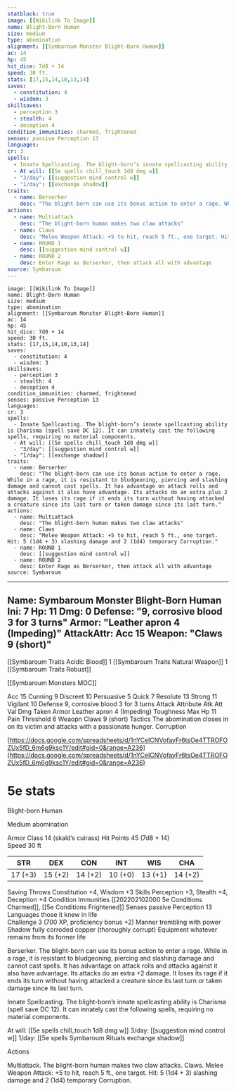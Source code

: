 ```yaml
---
statblock: true
image: [[Wikilink To Image]]
name: Blight-Born Human
size: medium
type: abomination
alignment: [[Symbaroum Monster Blight-Born Human]]
ac: 14
hp: 45
hit_dice: 7d8 + 14
speed: 30 ft.
stats: [17,15,14,10,13,14]
saves:
  - constitution: 4
  - wisdom: 3
skillsaves:
  - perception 3
  - stealth: 4
  - deception 4
condition_immunities: charmed, frightened
senses: passive Perception 13
languages: 
cr: 3
spells:
  - Innate Spellcasting. The blight-born’s innate spellcasting ability is Charisma (spell save DC 12). It can innately cast the following spells, requiring no material components.
  - At will: [[5e spells chill_touch 1d8 dmg w]]
  - "3/day": [[suggestion mind control w]]
  - "1/day": [[exchange shadow]]
traits:
  - name: Berserker
    desc: "The blight-born can use its bonus action to enter a rage. While in a rage, it is resistant to bludgeoning, piercing and slashing damage and cannot cast spells. It has advantage on attack rolls and attacks against it also have advantage. Its attacks do an extra plus 2 damage. It loses its rage if it ends its turn without having attacked a creature since its last turn or taken damage since its last turn."
actions:
  - name: Multiattack
    desc: "The blight-born human makes two claw attacks"
  - name: Claws
    desc: "Melee Weapon Attack: +5 to hit, reach 5 ft., one target. Hit: 5 (1d4 + 3) slashing damage and 2 (1d4) temporary Corruption."
  - name: ROUND 1
    desc: [[suggestion mind control w]]
  - name: ROUND 2
    desc: Enter Rage as Berserker, then attack all with advantage
source: Symbaroum
---
```

```statblock
image: [[Wikilink To Image]]
name: Blight-Born Human
size: medium
type: abomination
alignment: [[Symbaroum Monster Blight-Born Human]]
ac: 14
hp: 45
hit_dice: 7d8 + 14
speed: 30 ft.
stats: [17,15,14,10,13,14]
saves:
  - constitution: 4
  - wisdom: 3
skillsaves:
  - perception 3
  - stealth: 4
  - deception 4
condition_immunities: charmed, frightened
senses: passive Perception 13
languages: 
cr: 3
spells:
  - Innate Spellcasting. The blight-born’s innate spellcasting ability is Charisma (spell save DC 12). It can innately cast the following spells, requiring no material components.
  - At will: [[5e spells chill_touch 1d8 dmg w]]
  - "3/day": [[suggestion mind control w]]
  - "1/day": [[exchange shadow]]
traits:
  - name: Berserker
    desc: "The blight-born can use its bonus action to enter a rage. While in a rage, it is resistant to bludgeoning, piercing and slashing damage and cannot cast spells. It has advantage on attack rolls and attacks against it also have advantage. Its attacks do an extra plus 2 damage. It loses its rage if it ends its turn without having attacked a creature since its last turn or taken damage since its last turn."
actions:
  - name: Multiattack
    desc: "The blight-born human makes two claw attacks"
  - name: Claws
    desc: "Melee Weapon Attack: +5 to hit, reach 5 ft., one target. Hit: 5 (1d4 + 3) slashing damage and 2 (1d4) temporary Corruption."
  - name: ROUND 1
    desc: [[suggestion mind control w]]
  - name: ROUND 2
    desc: Enter Rage as Berserker, then attack all with advantage
source: Symbaroum
```
---
Name: Symbaroum Monster Blight-Born Human
Ini: 7
Hp: 11
Dmg: 0
Defense: "9, corrosive blood 3 for 3 turns"
Armor: "Leather apron 4 (Impeding)"
AttackAttr: Acc 15
Weapon: "Claws 9 (short)"
---
[[Symbaroum Traits Acidic Blood]] 1
[[Symbaroum Traits Natural Weapon]] 1
[[Symbaroum Traits Robust]]

[[Symbaroum Monsters MOC]]

Acc 15
Cunning 9
Discreet 10
Persuasive 5
Quick 7
Resolute 13
Strong 11
Vigilant 10
Defense 9, corrosive blood 3 for 3 turns
Attack Attribute
Atk Att Val
Dmg Taken
Armor Leather apron 4 (Impeding)
Toughness Max Hp 11
Pain Threshold 6
Weaopn Claws 9 (short)
Tactics The abomination closes in on its victim and attacks with a passionate hunger.
Corruption

[https://docs.google.com/spreadsheets/d/1nYCeICNVofayFr6tsOe4TTROFOZUx5fD_6m6g9ksc1Y/edit#gid=0&range=A236](https://docs.google.com/spreadsheets/d/1nYCeICNVofayFr6tsOe4TTROFOZUx5fD_6m6g9ksc1Y/edit#gid=0&range=A236)


# 5e stats
Blight-born Human

Medium abomination

Armor Class 14 (skald’s cuirass) Hit Points 45 (7d8 + 14)  
Speed 30 ft

| STR     | DEX     | CON     | INT     | WIS     | CHA     |
| ------- | ------- | ------- | ------- | ------- | ------- |
| 17 (+3) | 15 (+2) | 14 (+2) | 10 (+0) | 13 (+1) | 14 (+2) |

 

Saving Throws Constitution +4, Wisdom +3 Skills Perception +3, Stealth +4, Deception +4 
Condition Immunities [[202202102000 5e Conditions Charmed]], [[5e Conditions Frightened]]
Senses passive Perception 13
Languages those it knew in life  
Challenge 3 (700 XP, proficiency bonus +2) 
Manner trembling with power  
Shadow fully corroded copper (thoroughly corrupt) 
Equipment whatever remains from its former life

Berserker. The blight-born can use its bonus action to enter a rage. While in a rage, it is resistant to bludgeoning, piercing and slashing damage and cannot cast spells. It has advantage on attack rolls and attacks against it also have advantage. Its attacks do an extra +2 damage. It loses its rage if it ends its turn without having attacked a creature since its last turn or taken damage since its last turn.

Innate Spellcasting. The blight-born’s innate spellcasting ability is Charisma (spell save DC 12). It can innately cast the following spells, requiring no material components.

At will: [[5e spells chill_touch 1d8 dmg w]]
3/day: [[suggestion mind control w]] 
1/day: [[5e spells Symbaroum Rituals exchange shadow]]

Actions

Multiattack. The blight-born human makes two claw attacks.
Claws. Melee Weapon Attack: +5 to hit, reach 5 ft., one target. Hit: 5 (1d4 + 3) slashing damage and 2 (1d4) temporary Corruption.

